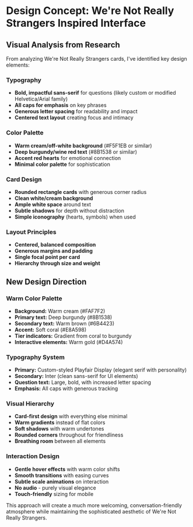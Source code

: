 # Design Concept: We're Not Really Strangers Inspired Interface

## Visual Analysis from Research

From analyzing We're Not Really Strangers cards, I've identified key design elements:

### Typography
- **Bold, impactful sans-serif** for questions (likely custom or modified Helvetica/Arial family)
- **All caps for emphasis** on key phrases
- **Generous letter spacing** for readability and impact
- **Centered text layout** creating focus and intimacy

### Color Palette
- **Warm cream/off-white background** (#F5F1EB or similar)
- **Deep burgundy/wine red text** (#8B1538 or similar) 
- **Accent red hearts** for emotional connection
- **Minimal color palette** for sophistication

### Card Design
- **Rounded rectangle cards** with generous corner radius
- **Clean white/cream background** 
- **Ample white space** around text
- **Subtle shadows** for depth without distraction
- **Simple iconography** (hearts, symbols) when used

### Layout Principles
- **Centered, balanced composition**
- **Generous margins and padding**
- **Single focal point per card**
- **Hierarchy through size and weight**

## New Design Direction

### Warm Color Palette
- **Background:** Warm cream (#FAF7F2)
- **Primary text:** Deep burgundy (#8B1538) 
- **Secondary text:** Warm brown (#6B4423)
- **Accent:** Soft coral (#E8A598)
- **Tier indicators:** Gradient from coral to burgundy
- **Interactive elements:** Warm gold (#D4A574)

### Typography System
- **Primary:** Custom-styled Playfair Display (elegant serif with personality)
- **Secondary:** Inter (clean sans-serif for UI elements)
- **Question text:** Large, bold, with increased letter spacing
- **Emphasis:** All caps with generous tracking

### Visual Hierarchy
- **Card-first design** with everything else minimal
- **Warm gradients** instead of flat colors
- **Soft shadows** with warm undertones
- **Rounded corners** throughout for friendliness
- **Breathing room** between all elements

### Interaction Design
- **Gentle hover effects** with warm color shifts
- **Smooth transitions** with easing curves
- **Subtle scale animations** on interaction
- **No audio** - purely visual elegance
- **Touch-friendly** sizing for mobile

This approach will create a much more welcoming, conversation-friendly atmosphere while maintaining the sophisticated aesthetic of We're Not Really Strangers.

